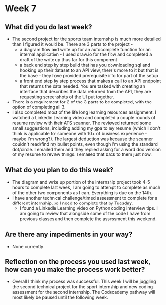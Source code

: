# Week 7

## What did you do last week?
- The second project for the sports team internship is much more detailed than I figured it would be. There are 3 parts to the project - 
  - a diagram flow and write up for an autocomplete function for an internal application - I used draw.io for the flow and completed a draft of the write up thus far for this component
  - a back end step by step build that has you downloading sql and hooking up their dataset to an API view, there's more to it but that is the base - they have provided prerequisite info for part of the setup  
  - a front end step by step process that makes a call to an API endpoint that returns the data needed. You are tasked with creating an interface that describes the data returned from the API, they are requesting screenshots of the UI put together.
- There is a requirement for 2 of the 3 parts to be completed, with the option of completing all 3.
- I also completed most of the life long learning resources assignment. I watched a Linkedin Learning video and completed a couple rounds of resume review with their ATS scanner. The reviewed returned some small suggestions, including adding my gpa to my resume (which I don't think is applicable for someone with 10+ of business experience - maybe I'm wrong?). The largest deduction was because the scanner couldn't read/find my bullet points, even though I'm using the standard dot/circle. I emailed them and they replied asking for a word doc version of my resume to review things. I emailed that back to them just now.

## What do you plan to do this week?
- The diagram and write up portion of the internship project took 4-5 hours to complete last week, I am going to attempt to complete as much of the other two components as I can. Everything is due on the 14th.
- I have another technical challenge/timed assessment to complete for a different internship, so I need to complete that by Tuesday. 
  - I found a LinkedIn Learning video on Python coding interview tips. I am going to review that alongside some of the code I have from previous classes and then complete the assessment this weekend.

## Are there any impediments in your way?
- None currently

## Reflection on the process you used last week, how can you make the process work better?
- Overall I think my process was successful. This week I will be juggling the second technical project for the sport internship and new coding assessment for the second internship. The Codecademy pathway will most likely be paused until the following week.
